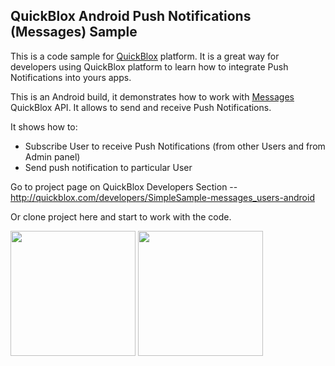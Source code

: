 ## QuickBlox Android Push Notifications (Messages) Sample

This is a code sample for [QuickBlox](http://quickblox.com/) platform. It is a great way for developers using QuickBlox platform to learn how to integrate Push Notifications into yours apps.

This is an Android build, it demonstrates how to work with [Messages](http://quickblox.com/developers/Messages) QuickBlox API.
It allows to send and receive Push Notifications. 

It shows how to:
<ul>
<li> Subscribe User to receive Push Notifications (from other Users and from Admin panel)</li>
<li> Send push notification to particular User </li>
</ul>

Go to project page on QuickBlox Developers Section -- <http://quickblox.com/developers/SimpleSample-messages_users-android>

Or clone project here and start to work with the code.

<img src="http://files.quickblox.com/Sample_Messages_1.png" width=200 />&nbsp;<img src="http://files.quickblox.com/android_messages_1.png" width=200 />&nbsp;
